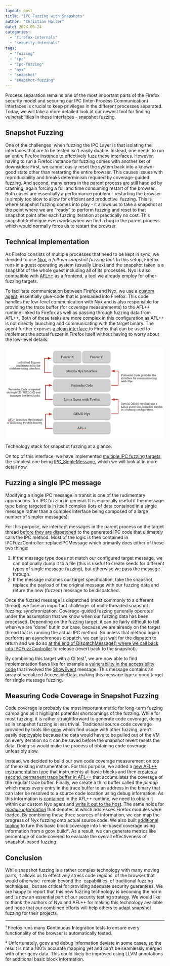 ```yaml
---
layout: post
title: "IPC Fuzzing with Snapshots"
author: "Christian Holler"
date: 2024-06-24
categories:
  - "firefox-internals"
  - "security-internals"
tags:
  - "fuzzing"
  - "ipc"
  - "ipc-fuzzing"
  - "nyx"
  - "snapshot"
  - "snapshot-fuzzing"
---
```


Process separation remains one of the most important parts of the Firefox security model and securing our IPC (Inter-Process Communication) interfaces is crucial to keep privileges in the different processes separated. Today, we will take a more detailed look at our newest tool for finding vulnerabilities in these interfaces - snapshot fuzzing.

## Snapshot Fuzzing

One of the challenges  when fuzzing the IPC Layer is that isolating the interfaces that are to be tested isn’t easily doable. Instead, one needs to run an entire Firefox instance to effectively fuzz these interfaces. However, having to run a Firefox instance for fuzzing comes with another set of downsides: First, we cannot easily reset the system back into a known-good state other than restarting the entire browser. This causes issues with reproducibility and breaks determinism required by coverage-guided fuzzing. And second, many errors in the parent process are still handled by crashing, again forcing a full and time consuming restart of the browser. Both cases are essentially a performance problem - restarting the browser is simply too slow to allow for efficient and productive  fuzzing. This is where snapshot fuzzing comes into play - it allows us to take a snapshot at the point where we are “ready” to perform fuzzing and reset to that snapshot point after each fuzzing iteration at practically no cost. This snapshot technique even works when we find a bug in the parent process which would normally force us to restart the browser.

## Technical Implementation

As Firefox consists of multiple processes that need to be kept in sync, we decided to use [Nyx](https://github.com/nyx-fuzz), _a full-vm snapshot fuzzing tool_. In this setup, Firefox runs in a guest operating system (usually Linux) and the snapshot taken is a snapshot of the whole guest including all of its processes. Nyx is also compatible with [AFL++](https://github.com/AFLplusplus/AFLplusplus) as a frontend, a tool we already employ for other fuzzing targets.

To facilitate communication between Firefox and Nyx, we use a [custom agent](https://github.com/MozillaSecurity/snapshot-fuzzing), essentially glue-code that is preloaded into Firefox. This code handles the low-level communication with Nyx and is also responsible for providing the trace buffer (for coverage measurements) to the AFL++ runtime linked to Firefox as well as passing through fuzzing data from AFL++. Both of these tasks are more complex in this configuration as AFL++ is not directly launching and communicating with the target binary. The agent further exposes [a clean interface](https://searchfox.org/mozilla-central/source/tools/fuzzing/nyx/Nyx.h) to Firefox that can be used to implement the actual fuzzer in Firefox itself without having to worry about the low-level details.

![The snapshot fuzzing technology stack depicted from bottom to top: AFL++, QEMU-Nyx, Linux Guest with Firefox, Preloader Code, Mozilla Nyx Interface and on top of this multiple fuzzing targets.QEMU-Nyx is launched by AFL++, which then launches the Linux guest with Firefox in a fuzzing configuration. The preloader code is injected with LD_PRELOAD and manages low-level tasks as well as providing the communication interface to the Mozilla Nyx interface.](/images/snapshot-stack.png)

Technology stack for snapshot fuzzing at a glance.

On top of this interface, we have implemented [multiple IPC fuzzing targets](https://searchfox.org/mozilla-central/source/tools/fuzzing/ipc/IPCFuzzController.cpp), the simplest one being [IPC\_SingleMessage](https://searchfox.org/mozilla-central/rev/159929cd10b8fba135c72a497d815ab2dd5a521c/tools/fuzzing/ipc/IPCFuzzController.cpp#1171-1323), which we will look at in more detail now.

## Fuzzing a single IPC message

Modifying a single IPC message in transit is one of the rudimentary approaches  for IPC fuzzing in general. It is especially useful if the message type being targeted is in itself complex (lots of data contained in a single message rather than a complex interface being composed of a large number of simpler messages).

For this purpose, we intercept messages in the parent process on the target thread [before they are dispatched](https://searchfox.org/mozilla-central/rev/893f350260faac2ee6bf2b14c627d55eb2babfb0/ipc/glue/MessageChannel.cpp#1713-1718) to the generated IPC code that ultimately calls the IPC method. Most of the logic is then contained in IPCFuzzController::replaceIPCMessage which primarily does either of these two things:

1. If the message type does not match our configured target message, we can optionally dump it to a file (this is useful to create seeds for different types of single message fuzzing), but otherwise we pass the message through.
2. If the message matches our target specification, take the snapshot, replace the payload of the original message with our fuzzing data and return the new (fuzzed) message to be dispatched.

Once the fuzzed message is dispatched (most commonly to a different thread), we face an important challenge  of multi-threaded snapshot fuzzing: synchronization. Coverage-guided fuzzing generally operates under the assumption that we know when our fuzzing data has been processed. Depending on the fuzzing target, it can be fairly difficult to tell when we are “done” but in our case, because we are already on the target thread that is running the actual IPC method. So unless that method again performs an asynchronous dispatch, we can just wait for the dispatch to return and we do so [at the end of DispatchMessage() where we call back into IPCFuzzController](https://searchfox.org/mozilla-central/rev/893f350260faac2ee6bf2b14c627d55eb2babfb0/ipc/glue/MessageChannel.cpp#1755) to release (revert back to the snapshot).

By combining this target with a CI test¹, we are now able to find implementation flaws like for example a [vulnerability in the accessibility code](https://bugzilla.mozilla.org/show_bug.cgi?id=1820389) that involved the [ShowEvent](https://searchfox.org/mozilla-central/rev/f60bb10a5fe6936f9e9f9e8a90d52c18a0ffd818/accessible/ipc/PDocAccessible.ipdl#59) message. This message contains an array of serialized AccessibleData, making this message type a good target for single message fuzzing.

## Measuring Code Coverage in Snapshot Fuzzing

Code coverage is probably the most important metric for long-term fuzzing campaigns as it highlights potential shortcomings of the fuzzing. While for most fuzzing, it is rather straightforward to generate code coverage, doing so in snapshot fuzzing is less trivial. Traditional source code coverage provided by tools like [gcov](https://gcc.gnu.org/onlinedocs/gcc/Gcov.html) which find usage with other fuzzing, aren’t easily deployable because the data would have to be pulled out of the VM on every iteration so it can be saved before the snapshot revert resets the data. Doing so would make the process of obtaining code coverage unfeasibly slow.

Instead, we decided to build our own code coverage measurement on top of the existing instrumentation. For this purpose, we added a [new AFL++ instrumentation type](https://github.com/AFLplusplus/AFLplusplus/pull/1720) that instruments all basic blocks and then [creates a second, permanent trace buffer in AFL++](https://github.com/AFLplusplus/AFLplusplus/pull/2129) that accumulates the coverage of the regular trace buffer. Finally, we create a third buffer called the _pcmap_ which maps every entry in the trace buffer to an address in the binary that can later be resolved to a source code location using debug information. As this information is [contained](https://github.com/AFLplusplus/AFLplusplus/blob/36db3428ab16156dd72196213d2a02a5eadaed11/instrumentation/afl-compiler-rt.o.c#L1616) in the AFL++ runtime, we need to obtain it within our custom Nyx agent and [write it out to the host](https://github.com/MozillaSecurity/snapshot-fuzzing/blob/953c67882ecf61905683b290d6c2065e4e94d357/preload/harness/src/moz_interface.c#L57). The same holds for [_module information_](https://github.com/MozillaSecurity/snapshot-fuzzing/blob/953c67882ecf61905683b290d6c2065e4e94d357/preload/harness/src/afl_runtime.c#L20) that denotes at which addresses Firefox modules were loaded. By combining these three sources of information, we can map the progress of Nyx fuzzing onto actual source code. We also built [additional tooling](https://github.com/MozillaSecurity/snapshot-fuzzing/tree/main/code-coverage) to turn this basic block coverage into line-based coverage using information from a gcov build². As a result, we can generate metrics like percentage of code covered to evaluate the overall effectiveness of snapshot-based fuzzing.

## Conclusion

While snapshot fuzzing is a rather complex technology with many moving parts, it allows us to effectively stress code regions  of the browser that would otherwise  remain beyond the  capabilities  of traditional fuzzing techniques,  but are critical for providing adequate security guarantees. We are happy to report that this new fuzzing technology is becoming the norm and is now an essential part of our security testing strategy. We would like to thank the authors of Nyx and AFL++ for making this technology available and hope that our combined efforts will help others to adapt snapshot fuzzing for their projects.

* * *

¹ Firefox runs many **C**ontinuous **I**ntegration tests to ensure every functionality of the browser is automatically tested.

² Unfortunately, gcov and debug information deviate in some cases, so the result is not a 100% accurate mapping yet and can’t be seamlessly merged with other gcov data. This could likely be improved using LLVM annotations for additional basic block information.
